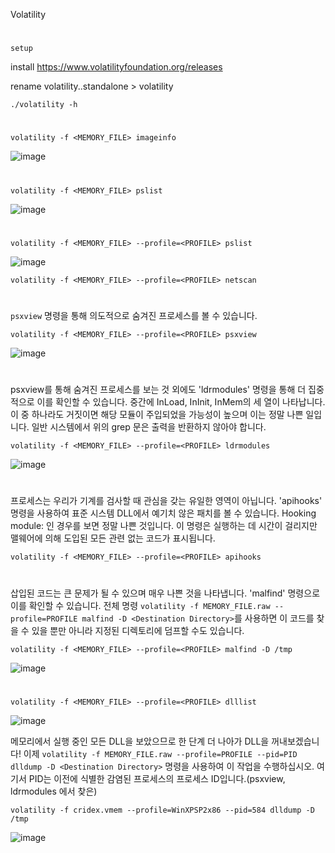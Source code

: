 Volatility
#
`setup`

install https://www.volatilityfoundation.org/releases

rename volatility..standalone > volatility

```
./volatility -h 
```
#
```
volatility -f <MEMORY_FILE> imageinfo
```
![image](https://user-images.githubusercontent.com/61821641/151901287-3fb20078-2eb8-4023-bcf9-386d3f9d46e1.png)
#
```
volatility -f <MEMORY_FILE> pslist
```
![image](https://user-images.githubusercontent.com/61821641/151901923-b0ca3666-e27b-47b1-b600-c5285fbfa793.png)
#
```
volatility -f <MEMORY_FILE> --profile=<PROFILE> pslist
```
![image](https://user-images.githubusercontent.com/61821641/151902077-896a8945-d570-42d7-853a-eead714745bb.png)

```
volatility -f <MEMORY_FILE> --profile=<PROFILE> netscan
```
#

`psxview` 명령을 통해 의도적으로 숨겨진 프로세스를 볼 수 있습니다.
```
volatility -f <MEMORY_FILE> --profile=<PROFILE> psxview
```
![image](https://user-images.githubusercontent.com/61821641/151902335-2d10b9ff-6465-4707-81ac-af54901c093a.png)
#
psxview를 통해 숨겨진 프로세스를 보는 것 외에도 'ldrmodules' 명령을 통해 더 집중적으로 이를 확인할 수 있습니다. 중간에 InLoad, InInit, InMem의 세 열이 나타납니다. 이 중 하나라도 거짓이면 해당 모듈이 주입되었을 가능성이 높으며 이는 정말 나쁜 일입니다. 일반 시스템에서 위의 grep 문은 출력을 반환하지 않아야 합니다. 
```
volatility -f <MEMORY_FILE> --profile=<PROFILE> ldrmodules
```
![image](https://user-images.githubusercontent.com/61821641/151903256-f2df6f57-cbe5-4997-bbef-96b10fc5e1d6.png)
#
프로세스는 우리가 기계를 검사할 때 관심을 갖는 유일한 영역이 아닙니다. 'apihooks' 명령을 사용하여 표준 시스템 DLL에서 예기치 않은 패치를 볼 수 있습니다. Hooking module: <unknown>인 경우를 보면 정말 나쁜 것입니다. 이 명령은 실행하는 데 시간이 걸리지만 맬웨어에 의해 도입된 모든 관련 없는 코드가 표시됩니다.
```
volatility -f <MEMORY_FILE> --profile=<PROFILE> apihooks
```

#
삽입된 코드는 큰 문제가 될 수 있으며 매우 나쁜 것을 나타냅니다. 'malfind' 명령으로 이를 확인할 수 있습니다. 전체 명령 `volatility -f MEMORY_FILE.raw --profile=PROFILE malfind -D <Destination Directory>`를 사용하면 이 코드를 찾을 수 있을 뿐만 아니라 지정된 디렉토리에 덤프할 수도 있습니다.
```
volatility -f <MEMORY_FILE> --profile=<PROFILE> malfind -D /tmp
```
![image](https://user-images.githubusercontent.com/61821641/151905891-cfccc496-54c9-4acf-a5fa-fc14369f011f.png)

#
```
volatility -f <MEMORY_FILE> --profile=<PROFILE> dlllist
```
![image](https://user-images.githubusercontent.com/61821641/151906306-3a511aa1-d518-492c-83c1-1d2e95d680ba.png)


메모리에서 실행 중인 모든 DLL을 보았으므로 한 단계 더 나아가 DLL을 꺼내보겠습니다! 이제 `volatility -f MEMORY_FILE.raw --profile=PROFILE --pid=PID dlldump -D <Destination Directory>` 명령을 사용하여 이 작업을 수행하십시오. 여기서 PID는 이전에 식별한 감염된 프로세스의 프로세스 ID입니다.(psxview, ldrmodules 에서 찾은)
```
volatility -f cridex.vmem --profile=WinXPSP2x86 --pid=584 dlldump -D /tmp
```
![image](https://user-images.githubusercontent.com/61821641/151906708-2d03a78d-7365-4d90-b3f4-4f5e20924dc9.png)